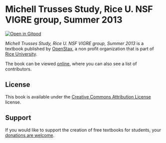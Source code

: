 # Michell Trusses Study, Rice U. NSF VIGRE group, Summer 2013

[![Open in Gitpod](https://gitpod.io/button/open-in-gitpod.svg)](https://gitpod.io/from-referrer/)

_Michell Trusses Study, Rice U. NSF VIGRE group, Summer 2013_ is a textbook published by [OpenStax](https://openstax.org/), a non profit organization that is part of [Rice University](https://www.rice.edu/).

The book can be viewed [online](https://github.com/cnx-user-books/cnxbook-michell-trusses-study-rice-u-nsf-vigre-group-summer-2013/releases/latest), where you can also see a list of contributors.

## License
This book is available under the [Creative Commons Attribution License](./LICENSE) license.

## Support
If you would like to support the creation of free textbooks for students, your [donations are welcome](https://riceconnect.rice.edu/donation/support-openstax-banner).
